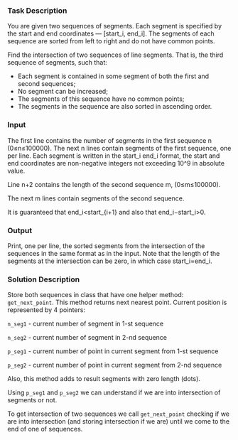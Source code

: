 ### Task Description 

You are given two sequences of segments. 
Each segment is specified by the start and end coordinates — [start_i, end_i]. 
The segments of each sequence are sorted from left to right and do not have common points.

Find the intersection of two sequences of line segments. 
That is, the third sequence of segments, such that:

- Each segment is contained in some segment of both the first and second sequences;
- No segment can be increased;
- The segments of this sequence have no common points;
- The segments in the sequence are also sorted in ascending order.

### Input 

The first line contains the number of segments in the first sequence n (0≤n≤100000).
The next n lines contain segments of the first sequence, one per line. 
Each segment is written in the start_i end_i format, 
the start and end coordinates are non-negative integers 
not exceeding 10^9 in absolute value.

Line n+2 contains the length of the second sequence m, (0≤m≤100000).

The next m lines contain segments of the second sequence.

It is guaranteed that end_i<start_{i+1} and also that end_i−start_i>0.

### Output

Print, one per line, the sorted segments from the intersection 
of the sequences in the same format as in the input. Note that 
the length of the segments at the intersection can be zero, 
in which case start_i=end_i.

### Solution Description

Store both sequences in class that have one helper method: ```get_next_point```. 
This method returns next nearest point. Current position is represented by 
4 pointers:

```n_seg1``` - current number of segment in 1-st sequence

```n_seg2``` - current number of segment in 2-nd sequence

```p_seg1``` - current number of point in current segment from 1-st sequence

```p_seg2``` - current number of point in current segment from 2-nd sequence

Also, this method adds to result segments with zero length (dots).

Using ```p_seg1``` and ```p_seg2``` we can understand if we are into 
intersection of segments or not.

To get intersection of two sequences we call ```get_next_point``` checking 
if we are into intersection (and storing intersection if we are)
until we come to the end of one of sequences.